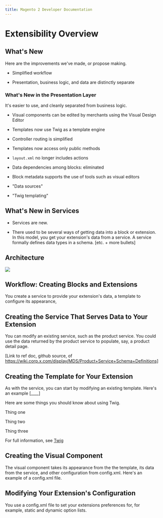 ```yaml
---
title: Magento 2 Developer Documentation 
---
```


Extensibility Overview
======================



What's New
----------

Here are the improvements we've made, or propose making.

-   Simplified workflow

-   Presentation, business logic, and data are distinctly separate

### What's New in the Presentation Layer

It's easier to use, and cleanly separated from business logic.

-   Visual components can be edited by merchants using the Visual Design Editor

-   Templates now use Twig as a template engine

-   Controller routing is simplified

-   Templates now access only public methods

-   `layout.xml` no longer includes actions

-   Data dependencies among blocks: eliminated

-   Block metadata supports the use of tools such as visual editors

-   "Data sources"

-   "Twig templating"

What's New in Services
----------------------

-   Services are new.

-   There used to be several ways of getting data into a block or extension. In
    this model, you get your extension's data from a service. A service formally
    defines data types in a schema. [etc. + more bullets]



Architecture
------------

![](<ExtArch.jpg>)



Workflow: Creating Blocks and Extensions
----------------------------------------

You create a service to provide your extension's data, a template to configure
its appearance,

Creating the Service That Serves Data to Your Extension
-------------------------------------------------------

You can modify an existing service, such as the product service. You could use
the data returned by the product service to populate, say, a product detail
page.

[Link to ref doc, github source, of
https://wiki.corp.x.com/display/MDS/Product+Service+Schema+Definitions]

Creating the Template for Your Extension
----------------------------------------

As with the service, you can start by modifying an existing template. Here's an
example [____]

Here are some things you should know about using Twig.

Thing one

Thing two

Thing three

For full information, see [Twig][1]

[1]: <http://twig.sensiolabs.org/>

Creating the Visual Component
-----------------------------

The visual component takes its appearance from the the template, its data from
the service, and other configuration from config.xml. Here's an example of a
config.xml file.

Modifying Your Extension's Configuration 
-----------------------------------------

You use a config.xml file to set your extensions preferences for, for example,
static and dynamic option lists.
